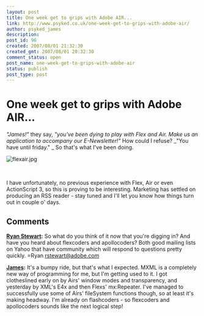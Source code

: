 ```yaml
---
layout: post
title: One week get to grips with Adobe AIR...
link: http://www.psyked.co.uk/one-week-get-to-grips-with-adobe-air/
author: psyked_james
description: 
post_id: 96
created: 2007/08/01 21:32:30
created_gmt: 2007/08/01 20:32:30
comment_status: open
post_name: one-week-get-to-grips-with-adobe-air
status: publish
post_type: post
---
```


# One week get to grips with Adobe AIR...

_"James!"_ they say, _"you've been dying to play with Flex and Air. Make us an application to accompany our E-Newsletter!"_ How could I refuse? _"You have until friday." _ So that's what I've been doing. 

![flexair.jpg](http://uploads.psyked.co.uk/2007/08/flexair.jpg)

 

I have unfortunately, no previous experience with Flex, Air or even ActionScript 3, so this is proving to be interesting. Marketing has settled on producing an RSS reader - stay tuned and I'll let you know how things turn out in couple o' days.

## Comments

**[Ryan Stewart](#164 "2007-08-02 02:29:23"):** So what do you think of it now that you're digging in? And have you heard about flexcoders and apollocoders? Both good mailing lists on Yahoo that have community which will respond to questions pretty quickly. =Ryan rstewart@adobe.com

**[James](#165 "2007-08-02 10:03:41"):** It's a bumpy ride, but that's what I expected. MXML is a completely new way of programming for me, but I'm getting used to it. I got clotheslined early on by Airs' window modes and transparency, and yesterday by XML's E4x and then Flexs' mx:Repeater. I've managed to successfully use some of Airs' fileSystem functions though, so at least it's making headway. I'm already on flashcoders - so flexcoders and apollocoders sounds like the next logical step!

